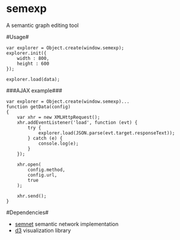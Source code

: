 semexp
======

A semantic graph editing tool

#Usage#
```	
var explorer = Object.create(window.semexp);
explorer.init({
	width : 800,
	height : 600
});

explorer.load(data);
```
###AJAX example###
```
var explorer = Object.create(window.semexp)...
function getData(config)
{
	var xhr = new XMLHttpRequest();
	xhr.addEventListener('load', function (evt) {
		try {
			explorer.load(JSON.parse(evt.target.responseText));
		} catch (e) {
			console.log(e);
		}
	});

	xhr.open(
		config.method,
		config.url,
		true
	);
	
	xhr.send();
}
```
	
#Dependencies#
* [semnet](https://github.com/asciimoo/semnet) semantic network implementation
* [d3](https://github.com/mbostock/d3) visualization library
